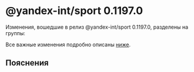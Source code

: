 # @yandex-int/sport 0.1197.0

<!-- ЧЕЛОВЕЧЕСКОЕ ВСТУПЛЕНИЕ -->

Изменения, вошедшие в релиз @yandex-int/sport 0.1197.0, разделены на группы:

Все важные изменения подробно описаны [ниже](#Пояснения).

## Пояснения

